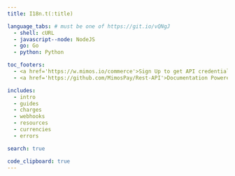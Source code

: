 ```yaml
---
title: I18n.t(:title)

language_tabs: # must be one of https://git.io/vQNgJ
  - shell: cURL
  - javascript--node: NodeJS
  - go: Go
  - python: Python

toc_footers:
  - <a href='https://w.mimos.io/commerce'>Sign Up to get API credentials</a>
  - <a href='https://github.com/MimosPay/Rest-API'>Documentation Powered by Slate</a>

includes:
  - intro
  - guides
  - charges
  - webhooks
  - resources
  - currencies
  - errors

search: true

code_clipboard: true
---
```

